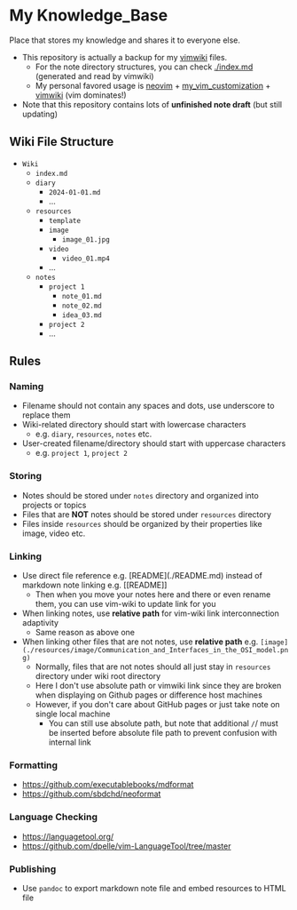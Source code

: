 # My Knowledge_Base

Place that stores my knowledge and shares it to everyone else.

- This repository is actually a backup for my [vimwiki](https://github.com/vimwiki/vimwiki) files.
  - For the note directory structures, you can check [./index.md](./index.md) (generated and read by vimwiki)
  - My personal favored usage is [neovim](https://github.com/neovim/neovim) + [my_vim_customization](https://github.com/JordanWu1997/Vim_Tmux_Config) + [vimwiki](https://github.com/vimwiki/vimwiki) (vim dominates!)
- Note that this repository contains lots of __unfinished note draft__ (but still updating)

## Wiki File Structure

- `Wiki`
  - `index.md`
  - `diary`
    - `2024-01-01.md`
    - ...
  - `resources`
    - `template`
    - `image`
      - `image_01.jpg`
    - `video`
      - `video_01.mp4`
    - ...
  - `notes`
    - `project 1`
      - `note_01.md`
      - `note_02.md`
      - `idea_03.md`
    - `project 2`
    - ...

## Rules

### Naming

- Filename should not contain any spaces and dots, use underscore to replace them
- Wiki-related directory should start with lowercase characters
  - e.g. `diary`, `resources`, `notes` etc.
- User-created filename/directory should start with uppercase characters
  - e.g. `project 1`, `project 2`

### Storing

- Notes should be stored under `notes` directory and organized into projects or topics
- Files that are __NOT__ notes should be stored under `resources` directory
- Files inside `resources` should be organized by their properties like image, video etc.

### Linking

- Use direct file reference e.g. \[README\](./README.md) instead of markdown note linking e.g. \[[README]\]
  - Then when you move your notes here and there or even rename them, you can use vim-wiki to update link for you
- When linking notes, use __relative path__ for vim-wiki link interconnection adaptivity
  - Same reason as above one
- When linking other files that are not notes, use __relative path__ e.g. `[image](./resources/image/Communication_and_Interfaces_in_the_OSI_model.png)`
  - Normally, files that are not notes should all just stay in `resources` directory under wiki root directory
  - Here I don't use absolute path or vimwiki link since they are broken when displaying on Github pages or difference host machines
  - However, if you don't care about GitHub pages or just take note on single local machine
    - You can still use absolute path, but note that additional `/`/ must be inserted before absolute file path to prevent confusion with internal link

### Formatting

- https://github.com/executablebooks/mdformat
- https://github.com/sbdchd/neoformat

### Language Checking

- https://languagetool.org/
- https://github.com/dpelle/vim-LanguageTool/tree/master

### Publishing

- Use `pandoc` to export markdown note file and embed resources to HTML file
